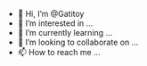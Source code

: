 - 👋 Hi, I’m @Gatitoy
- 👀 I’m interested in ...
- 🌱 I’m currently learning ...
- 💞️ I’m looking to collaborate on ...
- 📫 How to reach me ...

<!---
Gatitoy/Gatitoy is a ✨ special ✨ repository because its `README.md` (this file) appears on your GitHub profile.
You can click the Preview link to take a look at your changes.
--->
